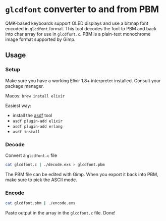 # `glcdfont` converter to and from PBM

QMK-based keyboards support OLED displays and use a bitmap font encoded in
`glcdfont` format. This tool decodes the font to PBM and back into char array
for use in `glcdfont.c`. PBM is a plain-text monochrome image format supported
by Gimp. 

## Usage

### Setup

Make sure you have a working Elixir 1.8+ interpreter installed. Consult your package manager.

Macos: `brew install elixir`

Easiest way:
* install the [asdf](https://asdf-vm.com/) tool
* `asdf plugin-add elixir`
* `asdf plugin-add erlang`
* `asdf install`

### Decode

Convert a `glcdfont.c` file 
```sh
cat glcdfont.c | ./decode.exs > glcdfont.pbm
```
The PBM file can be edited with Gimp. When you export it back into PBM, make sure to pick the ASCII mode.

### Encode

```sh
cat glcdfont.pbm | ./encode.exs
```

Paste output in the array in the `glcdfont.c` file. Done!
